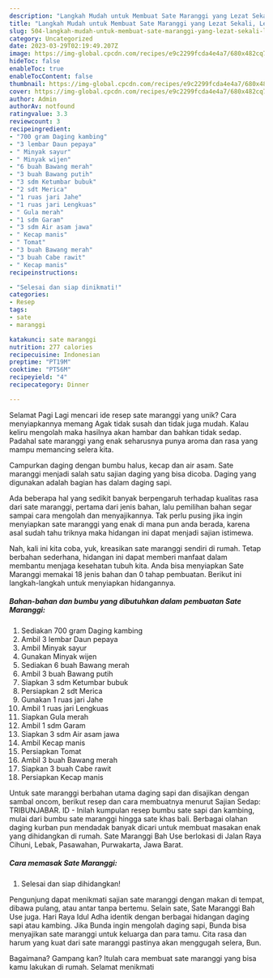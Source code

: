 ```yaml
---
description: "Langkah Mudah untuk Membuat Sate Maranggi yang Lezat Sekali, Lezat"
title: "Langkah Mudah untuk Membuat Sate Maranggi yang Lezat Sekali, Lezat"
slug: 504-langkah-mudah-untuk-membuat-sate-maranggi-yang-lezat-sekali-lezat
category: Uncategorized
date: 2023-03-29T02:19:49.207Z
image: https://img-global.cpcdn.com/recipes/e9c2299fcda4e4a7/680x482cq70/sate-maranggi-foto-resep-utama.jpg
hideToc: false
enableToc: true
enableTocContent: false
thumbnail: https://img-global.cpcdn.com/recipes/e9c2299fcda4e4a7/680x482cq70/sate-maranggi-foto-resep-utama.jpg
cover: https://img-global.cpcdn.com/recipes/e9c2299fcda4e4a7/680x482cq70/sate-maranggi-foto-resep-utama.jpg
author: Admin
authorAv: notfound
ratingvalue: 3.3
reviewcount: 3
recipeingredient:
- "700 gram Daging kambing"
- "3 lembar Daun pepaya"
- " Minyak sayur"
- " Minyak wijen"
- "6 buah Bawang merah"
- "3 buah Bawang putih"
- "3 sdm Ketumbar bubuk"
- "2 sdt Merica"
- "1 ruas jari Jahe"
- "1 ruas jari Lengkuas"
- " Gula merah"
- "1 sdm Garam"
- "3 sdm Air asam jawa"
- " Kecap manis"
- " Tomat"
- "3 buah Bawang merah"
- "3 buah Cabe rawit"
- " Kecap manis"
recipeinstructions:

- "Selesai dan siap dinikmati!"
categories:
- Resep
tags:
- sate
- maranggi

katakunci: sate maranggi 
nutrition: 277 calories
recipecuisine: Indonesian
preptime: "PT19M"
cooktime: "PT56M"
recipeyield: "4"
recipecategory: Dinner

---
```



Selamat Pagi Lagi mencari ide resep sate maranggi yang unik? Cara menyiapkannya memang Agak tidak susah dan tidak juga mudah. Kalau keliru mengolah maka hasilnya akan hambar dan bahkan tidak sedap. Padahal sate maranggi yang enak seharusnya punya aroma dan rasa yang mampu memancing selera kita.


Campurkan daging dengan bumbu halus, kecap dan air asam. Sate maranggi menjadi salah satu sajian daging yang bisa dicoba. Daging yang digunakan adalah bagian has dalam daging sapi.

Ada beberapa hal yang sedikit banyak berpengaruh terhadap kualitas rasa dari sate maranggi, pertama dari jenis bahan, lalu pemilihan bahan segar sampai cara mengolah dan menyajikannya. Tak perlu pusing jika ingin menyiapkan sate maranggi yang enak di mana pun anda berada, karena asal sudah tahu triknya maka hidangan ini dapat menjadi sajian istimewa.


Nah, kali ini kita coba, yuk, kreasikan sate maranggi sendiri di rumah. Tetap berbahan sederhana, hidangan ini dapat memberi manfaat dalam membantu menjaga kesehatan tubuh kita. Anda bisa menyiapkan Sate Maranggi memakai 18 jenis bahan dan 0 tahap pembuatan. Berikut ini langkah-langkah untuk menyiapkan hidangannya.

<!--inarticleads1-->

##### Bahan-bahan dan bumbu yang dibutuhkan dalam pembuatan Sate Maranggi:

1. Sediakan 700 gram Daging kambing
1. Ambil 3 lembar Daun pepaya
1. Ambil  Minyak sayur
1. Gunakan  Minyak wijen
1. Sediakan 6 buah Bawang merah
1. Ambil 3 buah Bawang putih
1. Siapkan 3 sdm Ketumbar bubuk
1. Persiapkan 2 sdt Merica
1. Gunakan 1 ruas jari Jahe
1. Ambil 1 ruas jari Lengkuas
1. Siapkan  Gula merah
1. Ambil 1 sdm Garam
1. Siapkan 3 sdm Air asam jawa
1. Ambil  Kecap manis
1. Persiapkan  Tomat
1. Ambil 3 buah Bawang merah
1. Siapkan 3 buah Cabe rawit
1. Persiapkan  Kecap manis


Untuk sate maranggi berbahan utama daging sapi dan disajikan dengan sambal oncom, berikut resep dan cara membuatnya menurut Sajian Sedap: TRIBUNJABAR. ID - Inilah kumpulan resep bumbu sate sapi dan kambing, mulai dari bumbu sate maranggi hingga sate khas bali. Berbagai olahan daging kurban pun mendadak banyak dicari untuk membuat masakan enak yang dihidangkan di rumah. Sate Maranggi Bah Use berlokasi di Jalan Raya Cihuni, Lebak, Pasawahan, Purwakarta, Jawa Barat. 

<!--inarticleads2-->

##### Cara memasak Sate Maranggi:


1. Selesai dan siap dihidangkan!

Pengunjung dapat menikmati sajian sate maranggi dengan makan di tempat, dibawa pulang, atau antar tanpa bertemu. Selain sate, Sate Maranggi Bah Use juga. Hari Raya Idul Adha identik dengan berbagai hidangan daging sapi atau kambing. Jika Bunda ingin mengolah daging sapi, Bunda bisa menyajikan sate maranggi untuk keluarga dan para tamu. Cita rasa dan harum yang kuat dari sate maranggi pastinya akan menggugah selera, Bun. 

Bagaimana? Gampang kan? Itulah cara membuat sate maranggi yang bisa kamu lakukan di rumah. Selamat menikmati
